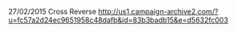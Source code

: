 

27/02/2015 Cross Reverse
http://us1.campaign-archive2.com/?u=fc57a2d24ec9651958c48dafb&id=83b3badb15&e=d5632fc003

